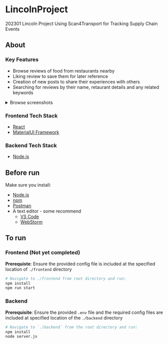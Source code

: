 # LincolnProject

202301 Lincoln Project Using Scan4Transport for Tracking Supply Chain Events

## About

### Key Features ###
   * Browse reviews of food from restaurants nearby 
   * Liking review to save them for later reference
   * Creation of new posts to share their experiences with others
   * Searching for reviews by their name, retaurant details and any related keywords  
<details><summary>Browse screenshots</summary>
  

</details>

### Frontend Tech Stack ###
   * [React](https://reactjs.org/)
   * [MaterialUI Framework](https://mui.com)
### Backend Tech Stack ###
   *  [Node.js](https://nodejs.org/en/)
   
## Before run
Make sure you install:
* [Node.js](https://nodejs.org/en/)
* [npm](https://docs.npmjs.com/downloading-and-installing-node-js-and-npm)
* [Postman](https://www.postman.com)
* A text editor - some recommend
   - [VS Code](https://code.visualstudio.com/)
   - [WebStorm](https://www.jetbrains.com/webstorm/)

## To run
### Frontend (Not yet completed)
**Prerequiste**: Ensure the provided config file is included at the specified location of `./frontend` directory
```bash
# Navigate to ./frontend from root directory and run:
npm install
npm run start 
```
### Backend
**Prerequisite**: Ensure the provided `.env` file and the required config files are included at specified location of the `./backend` directory

```bash
# Navigate to `./backend` from the root directory and run:
npm install
node server.js
```
